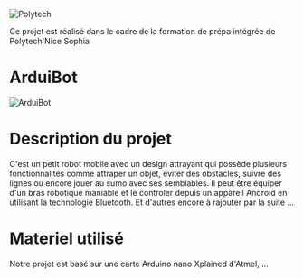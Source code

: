![Polytech](http://www.polytechnice.fr/jahia/jsp/jahia/templates/inc/img/polytech_nice-sophia.png)

Ce projet est réalisé dans le cadre de la formation de prépa intégrée de Polytech'Nice Sophia

# ArduiBot

![ArduiBot](https://image.noelshack.com/fichiers/2018/02/5/1515745252-kit-robotique-littlebot-plus.jpg)  



# Description du projet

C'est un petit robot mobile avec un design attrayant qui possède plusieurs fonctionnalités comme attraper un objet, éviter des obstacles, suivre des lignes ou encore jouer au sumo avec ses semblables. Il peut être équiper d'un bras robotique maniable et le controler depuis un appareil Android en utilisant la technologie Bluetooth.
Et d'autres encore à rajouter par la suite ...

# Materiel utilisé

Notre projet est basé sur une carte Arduino nano Xplained d'Atmel, ...
